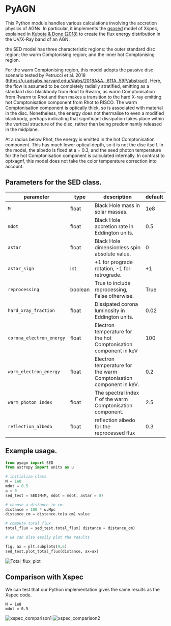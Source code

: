 # PyAGN

This Python module handles various calculations involving the accretion physics of AGNs. In particular, it implements the [qsosed]("https://github.com/HEASARC/xspec_localmodels/tree/master/agnsed") model of Xspec, explained in [Kubota & Done (2018)]("https://arxiv.org/abs/1804.00171") to create the flux energy distribution in the UV/X-Ray band of an AGN.

the SED model has three characteristic regions: the outer standard
disc region; the warm Comptonising region; and the inner hot
Comptonising region.

For the warm Comptonising region, this model adopts the passive disc
scenario tested by Petrucci et al. 2018
(https://ui.adsabs.harvard.edu//#abs/2018A&A...611A..59P/abstract). Here,
the flow is assumed to be completely radially stratified, emitting as
a standard disc blackbody from Rout to Rwarm, as warm Comptonisation
from Rwarm to Rhot and then makes a transition to the hard X-ray
emitting hot Comptonisation component from Rhot to RISCO. The warm
Comptonisation component is optically thick, so is associated with
material in the disc. Nonetheless, the energy does not thermalise to
even a modified blackbody, perhaps indicating that significant
dissipation takes place within the vertical structure of the disc,
rather than being predominantly released in the midplane.

At a radius below Rhot, the energy is emitted in the hot
Comptonisation component. This has much lower optical depth, so it is
not the disc itself. In the model, the albedo is fixed at a = 0.3, and
the seed photon temperature for the hot Comptonisation component is
calculated internally. In contrast to optxagnf, this model does not
take the color temperature correction into account.

## Parameters for the SED class.

| parameter | type    | description                           |default         |
| --------- | ------- | ---------------------------------------|------------- |
| `M`     | float  | Black Hole mass in solar masses.       | 1e8
| `mdot`  | float | Black Hole accretion rate in Eddington units. | 0.5       |
| `astar` | float  | Black Hole dimensionless spin absolute value.                | 0   |
| `astar_sign`  | int | +1 for prograde rotation, -1 for retrograde. | +1 |
| `reprocessing`  | boolean | True to include reprocessing, False otherwise. | True |
| `hard_xray_fraction`  | float | Dissipated corona luminosity in Eddington units.  | 0.02 |
| `corona_electron_energy`  | float | Electron temperature for the hot Comptonisation component in keV | 100 |
| `warm_electron_energy`  | float | Electron temperature for the warm Comptonisation component in keV.  | 0.2 |
| `warm_photon_index`  | float | The spectral index $\Gamma$ of the warm Comptonisation component. | 2.5 |
| `reflection_albedo`  | float | reflection albedo for the reprocessed flux | 0.3 |

## Example usage.

```python
from pyagn import SED
from astropy import units as u

# initialize class
M = 1e8
mdot = 0.5
a = 0
sed_test = SED(M=M, mdot = mdot, astar = 0)

# choose a distance in cm.
distance = 100 * u.Mpc
distance_cm = distance.to(u.cm).value

# compute total flux
total_flux = sed_test.total_flux( distance = distance_cm)

# we can also easily plot the results

fig, ax = plt.subplots(9,6)
sed_test.plot_total_flux(distance, ax=ax)
```

![Total_flux_plot](images/total_flux.png "Total spectral flux")

## Comparison with Xspec

We can test that our Python implementation gives the same results as the Xspec code.

```
M = 1e8
mdot = 0.5
```
![xspec_comparison1](images/xspec_comparison_1.png "Total spectral flux")
![xspec_comparison2](images/xspec_comparison_2.png "Total spectral flux")
